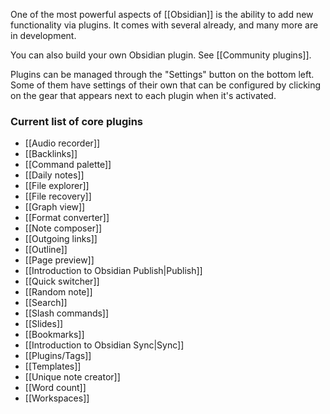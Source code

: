 One of the most powerful aspects of [[Obsidian]] is the ability to add new functionality via plugins. It comes with several already, and many more are in development.

You can also build your own Obsidian plugin. See [[Community plugins]].

Plugins can be managed through the "Settings" button on the bottom left. Some of them have settings of their own that can be configured by clicking on the gear that appears next to each plugin when it's activated.

### Current list of core plugins

- [[Audio recorder]]
- [[Backlinks]]
- [[Command palette]]
- [[Daily notes]]
- [[File explorer]]
- [[File recovery]]
- [[Graph view]]
- [[Format converter]]
- [[Note composer]]
- [[Outgoing links]]
- [[Outline]]
- [[Page preview]]
- [[Introduction to Obsidian Publish|Publish]]
- [[Quick switcher]]
- [[Random note]]
- [[Search]]
- [[Slash commands]]
- [[Slides]]
- [[Bookmarks]]
- [[Introduction to Obsidian Sync|Sync]]
- [[Plugins/Tags]]
- [[Templates]]
- [[Unique note creator]]
- [[Word count]]
- [[Workspaces]]
